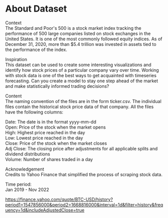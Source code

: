 # About Dataset

Context\
The Standard and Poor's 500 is a stock market index tracking the performance of 500 large companies listed on stock exchanges in the United States. It is one of the most commonly followed equity indices. As of December 31, 2020, more than $5.4 trillion was invested in assets tied to the performance of the index.

Inspiration\
This dataset can be used to create some interesting visualizations and identify how stock prices of a particular company vary over time. Working with stock data is one of the best ways to get acquainted with timeseries forecasting. Can you create a model to stay one step ahead of the market and make statistically informed trading decisions?

Content\
The naming convention of the files are in the form ticker.csv. The individual files contain the historical stock price data of that company. All the files have the following columns:

Date: The date is in the format yyyy-mm-dd\
Open: Price of the stock when the market opens\
High: Highest price reached in the day\
Low: Lowest price reached in the day\
Close: Price of the stock when the market closes\
Adj Close: The closing price after adjustments for all applicable splits and dividend distributions\
Volume: Number of shares traded in a day

Acknowledgement\
Credits to Yahoo Finance that simplified the process of scraping stock data.

Time period:\
Jan 2019 - Nov 2022

https://finance.yahoo.com/quote/BTC-USD/history?period1=1547856000&period2=1668816000&interval=1d&filter=history&frequency=1d&includeAdjustedClose=true
